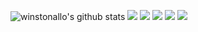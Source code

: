 ![winstonallo's github stats](https://github-readme-stats.vercel.app/api?username=winstonallo&show_icons=true&theme=merko)
![](https://github-profile-summary-cards.vercel.app/api/cards/profile-details?username=winstonallo&theme=github)
![](https://github-profile-summary-cards.vercel.app/api/cards/repos-per-language?username=winstonallo&theme=github)
![](https://github-profile-summary-cards.vercel.app/api/cards/most-commit-language?username=winstonallo&theme=github)
![](https://github-profile-summary-cards.vercel.app/api/cards/stats?username=winstonallo&theme=github)
![](https://github-profile-summary-cards.vercel.app/api/cards/productive-time?username=winstonallo&theme=github)

